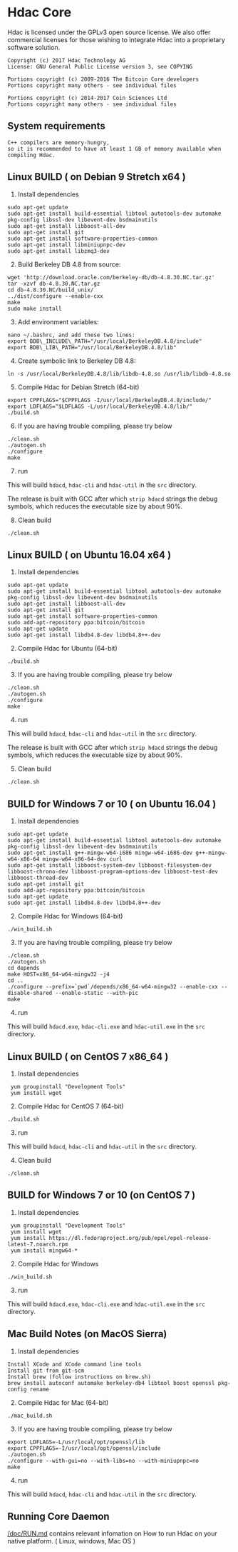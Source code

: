 Hdac Core
==========

Hdac is licensed under the GPLv3 open source license. 
We also offer commercial licenses for those wishing to integrate Hdac 
into a proprietary software solution.

    Copyright (c) 2017 Hdac Technology AG
    License: GNU General Public License version 3, see COPYING

    Portions copyright (c) 2009-2016 The Bitcoin Core developers
    Portions copyright many others - see individual files

    Portions copyright (c) 2014-2017 Coin Sciences Ltd
    Portions copyright many others - see individual files


System requirements
-------------------

    C++ compilers are memory-hungry, 
    so it is recommended to have at least 1 GB of memory available when compiling Hdac.


Linux BUILD ( on Debian 9 Stretch x64 )
-----------

  1. Install dependencies
    
    sudo apt-get update
    sudo apt-get install build-essential libtool autotools-dev automake pkg-config libssl-dev libevent-dev bsdmainutils
    sudo apt-get install libboost-all-dev
    sudo apt-get install git
    sudo apt-get install software-properties-common
    sudo apt-get install libminiupnpc-dev
    sudo apt-get install libzmq3-dev

  2. Build Berkeley DB 4.8 from source:
     
    wget 'http://download.oracle.com/berkeley-db/db-4.8.30.NC.tar.gz'
    tar -xzvf db-4.8.30.NC.tar.gz
    cd db-4.8.30.NC/build_unix/
    ../dist/configure --enable-cxx
    make
    sudo make install
     
  3. Add environment variables:
     
    nano ~/.bashrc, and add these two lines:
    export BDB\_INCLUDE\_PATH="/usr/local/BerkeleyDB.4.8/include"
    export BDB\_LIB\_PATH="/usr/local/BerkeleyDB.4.8/lib"
     
  4. Create symbolic link to Berkeley DB 4.8:
     
    ln -s /usr/local/BerkeleyDB.4.8/lib/libdb-4.8.so /usr/lib/libdb-4.8.so

  5. Compile Hdac for Debian Stretch (64-bit)
    
    export CPPFLAGS="$CPPFLAGS -I/usr/local/BerkeleyDB.4.8/include/"
    export LDFLAGS="$LDFLAGS -L/usr/local/BerkeleyDB.4.8/lib/"
    ./build.sh
    
  6. If you are having trouble compiling, please try below

    ./clean.sh
    ./autogen.sh
    ./configure
    make
   
  7. run 

   This will build `hdacd`, `hdac-cli` and `hdac-util` in the `src` directory.

   The release is built with GCC after which `strip hdacd` strings the debug symbols, 
   which reduces the executable size by about 90%.

  8. Clean build

    ./clean.sh


Linux BUILD ( on Ubuntu 16.04 x64 )
-----------

  1. Install dependencies
    
    sudo apt-get update
    sudo apt-get install build-essential libtool autotools-dev automake pkg-config libssl-dev libevent-dev bsdmainutils
    sudo apt-get install libboost-all-dev
    sudo apt-get install git
    sudo apt-get install software-properties-common
    sudo add-apt-repository ppa:bitcoin/bitcoin
    sudo apt-get update
    sudo apt-get install libdb4.8-dev libdb4.8++-dev


  2. Compile Hdac for Ubuntu (64-bit)
    
    ./build.sh
    
  3. If you are having trouble compiling, please try below

    ./clean.sh
    ./autogen.sh
    ./configure
    make
   
  4. run 

   This will build `hdacd`, `hdac-cli` and `hdac-util` in the `src` directory.

   The release is built with GCC after which `strip hdacd` strings the debug symbols, 
   which reduces the executable size by about 90%.

  5. Clean build

    ./clean.sh
    


BUILD for Windows 7 or 10 ( on Ubuntu 16.04 )
---------------------------------------------


  1. Install dependencies

    sudo apt-get update
    sudo apt-get install build-essential libtool autotools-dev automake pkg-config libssl-dev libevent-dev bsdmainutils
    sudo apt-get install g++-mingw-w64-i686 mingw-w64-i686-dev g++-mingw-w64-x86-64 mingw-w64-x86-64-dev curl
    sudo apt-get install libboost-system-dev libboost-filesystem-dev libboost-chrono-dev libboost-program-options-dev libboost-test-dev libboost-thread-dev
    sudo apt-get install git
    sudo add-apt-repository ppa:bitcoin/bitcoin
    sudo apt-get update
    sudo apt-get install libdb4.8-dev libdb4.8++-dev

  2. Compile Hdac for Windows (64-bit)

    ./win_build.sh    
    
  3. If you are having trouble compiling, please try below

    ./clean.sh
    ./autogen.sh
    cd depends
    make HOST=x86_64-w64-mingw32 -j4
    cd ..
    ./configure --prefix=`pwd`/depends/x86_64-w64-mingw32 --enable-cxx --disable-shared --enable-static --with-pic
    make

  4. run

   This will build `hdacd.exe`, `hdac-cli.exe` and `hdac-util.exe` in the `src` directory.



Linux BUILD ( on CentOS 7 x86_64 )
----------------------------------

   1. Install dependencies

     yum groupinstall "Development Tools"
     yum install wget
     
     
   2. Compile Hdac for CentOS 7 (64-bit)

    ./build.sh
     
   3. run

   This will build `hdacd`, `hdac-cli` and `hdac-util` in the `src` directory.

   4. Clean build

    ./clean.sh
     
     
BUILD for Windows 7 or 10 (on CentOS 7 )
----------------------------------------


   1. Install dependencies

     yum groupinstall "Development Tools"
     yum install wget
     yum install https://dl.fedoraproject.org/pub/epel/epel-release-latest-7.noarch.rpm
     yum install mingw64-*
 
 
   2. Compile Hdac for Windows

    ./win_build.sh     

   3. run

   This will build `hdacd.exe`, `hdac-cli.exe` and `hdac-util.exe` in the `src` directory.


Mac Build Notes (on MacOS Sierra)
---------------------------------

   1. Install dependencies

    Install XCode and XCode command line tools
    Install git from git-scm
    Install brew (follow instructions on brew.sh)
    brew install autoconf automake berkeley-db4 libtool boost openssl pkg-config rename

   2. Compile Hdac for Mac (64-bit)

    ./mac_build.sh
    

   3. If you are having trouble compiling, please try below

    export LDFLAGS=-L/usr/local/opt/openssl/lib
    export CPPFLAGS=-I/usr/local/opt/openssl/include
    ./autogen.sh
    ./configure --with-gui=no --with-libs=no --with-miniupnpc=no
    make

   4. run

   This will build `hdacd`, `hdac-cli` and `hdac-util` in the `src` directory.


Running Core Daemon
-------------------
[/doc/RUN.md](/doc/RUN.md) contains relevant infomation on How to run Hdac on your native platform. ( Linux, windows, Mac OS )

